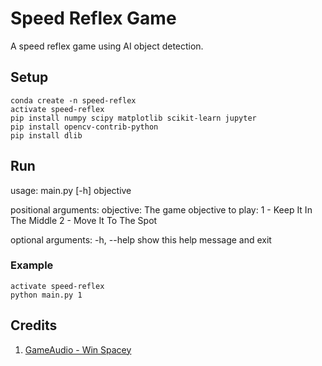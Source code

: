 # Speed Reflex Game
A speed reflex game using AI object detection.

## Setup

```
conda create -n speed-reflex
activate speed-reflex
pip install numpy scipy matplotlib scikit-learn jupyter
pip install opencv-contrib-python
pip install dlib
```
## Run

usage: main.py [-h] objective

positional arguments:
  objective: The game objective to play: 
  1 - Keep It In The Middle 
  2 - Move It To The Spot

optional arguments:
  -h, --help  show this help message and exit

### Example

```
activate speed-reflex
python main.py 1
```

## Credits

1. [GameAudio - Win Spacey][1]

[1]: https://freesound.org/people/GameAudio/sounds/220184/
